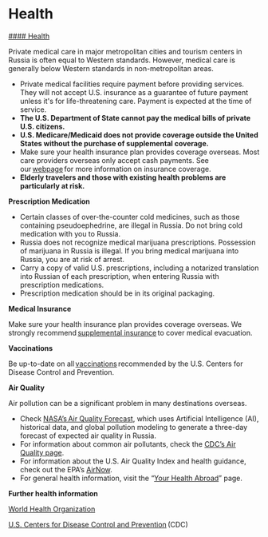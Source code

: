 # Health

[#### Health](javascript:void(0); "Health")

Private medical care in major metropolitan cities and tourism centers in Russia is often equal to Western standards. However, medical care is generally below Western standards in non-metropolitan areas.

* Private medical facilities require payment before providing services. They will not accept U.S. insurance as a guarantee of future payment unless it's for life-threatening care. Payment is expected at the time of service.
* **The U.S. Department of State cannot pay the medical bills of private U.S. citizens.**
* **U.S. Medicare/Medicaid does not provide coverage outside the United States without the purchase of supplemental coverage.**
* Make sure your health insurance plan provides coverage overseas. Most care providers overseas only accept cash payments. See our [webpage](https://travel.state.gov/content/travel/en/international-travel/before-you-go/your-health-abroad/Insurance_Coverage_Overseas.html) for more information on insurance coverage.
* **Elderly travelers and those with existing health problems are particularly at risk.**

**Prescription Medication**

* Certain classes of over-the-counter cold medicines, such as those containing pseudoephedrine, are illegal in Russia. Do not bring cold medication with you to Russia.
* Russia does not recognize medical marijuana prescriptions. Possession of marijuana in Russia is illegal. If you bring medical marijuana into Russia, you are at risk of arrest.
* Carry a copy of valid U.S. prescriptions, including a notarized translation into Russian of each prescription, when entering Russia with prescription medications.
* Prescription medication should be in its original packaging.

**Medical Insurance**

Make sure your health insurance plan provides coverage overseas. We strongly recommend [supplemental insurance](https://travel.state.gov/content/travel/en/international-travel/before-you-go/your-health-abroad/Insurance_Coverage_Overseas.html) to cover medical evacuation.

**Vaccinations**

Be up-to-date on all [vaccinations](https://wwwnc.cdc.gov/travel/destinations/traveler/none/russia) recommended by the U.S. Centers for Disease Control and Prevention.

**Air Quality**

Air pollution can be a significant problem in many destinations overseas.

* Check [NASA’s Air Quality Forecast](https://aeronet.gsfc.nasa.gov/new_web/aqforecast), which uses Artificial Intelligence (AI), historical data, and global pollution modeling to generate a three-day forecast of expected air quality in Russia.
* For information about common air pollutants, check the [CDC’s Air Quality page](https://www.cdc.gov/air-quality/pollutants/).
* For information about the U.S. Air Quality Index and health guidance, check out the EPA’s [AirNow](https://www.airnow.gov/aqi/aqi-basics/).
* For general health information, visit the “[Your Health Abroad](https://travel.state.gov/content/travel/en/international-travel/before-you-go/your-health-abroad.html)” page.

**Further health information**

[World Health Organization](https://www.who.int/countries)

[U.S. Centers for Disease Control and Prevention](https://wwwnc.cdc.gov/travel/destinations/traveler/none/russia) (CDC)